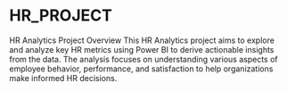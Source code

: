 # HR_PROJECT
HR Analytics Project Overview This HR Analytics project aims to explore and analyze key HR metrics using Power BI to derive actionable insights from the data. The analysis focuses on understanding various aspects of employee behavior, performance, and satisfaction to help organizations make informed HR decisions. 
